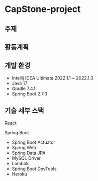 # CapStone-project
## 주제

## 활동계획



## 개발 환경

* Intellij IDEA Ultimate 2022.1.1 ~ 2022.1.3
* Java 17
* Gradle 7.4.1
* Spring Boot 2.7.0

## 기술 세부 스택

React

Spring Boot

* Spring Boot Actuator
* Spring Web
* Spring Data JPA
* MySQL Driver
* Lombok
* Spring Boot DevTools
* Heroku

